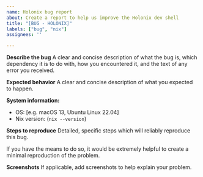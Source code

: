 ```yaml
---
name: Holonix bug report
about: Create a report to help us improve the Holonix dev shell
title: "[BUG - HOLONIX]"
labels: ["bug", "nix"]
assignees: ''

---
```


**Describe the bug**
A clear and concise description of what the bug is, which dependency it is to do with,
how you encountered it, and the text of any error you received.

**Expected behavior**
A clear and concise description of what you expected to happen.

**System information:**
 - OS: [e.g. macOS 13, Ubuntu Linux 22.04]
 - Nix version: (`nix --version`)

**Steps to reproduce**
Detailed, specific steps which will reliably reproduce this bug.

If you have the means to do so, it would be extremely helpful to create a minimal reproduction of the problem.

**Screenshots**
If applicable, add screenshots to help explain your problem.
